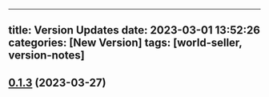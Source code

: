 

---
title: Version Updates
date: 2023-03-01 13:52:26
categories: [New Version]
tags: [world-seller, version-notes]
---


## [0.1.3](https://github.com/WorldSellerGame/world-seller/compare/v0.1.2...v0.1.3) (2023-03-27)




